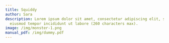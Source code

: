 ```yaml
---
title: Squiddy
author: Sara
description: Lorem ipsum dolor sit amet, consectetur adipiscing elit, seddo
  eiusmod tempor incididunt ut labore (260 characters max).
image: /img/monster-1.png
manual_pdf: /img/dummy.pdf
---
```

